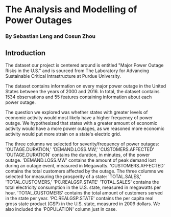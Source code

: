 # The Analysis and Modelling of Power Outages
### By Sebastian Leng and Cosun Zhou

## Introduction
The dataset our project is centered around is entitled "Major Power Outage Risks in the U.S." and is sourced from The Laboratory for Advancing Sustainable
Critical Intrastructure at Purdue University. 

The dataset contains information on every major power outage in the United States between the years of 2000 and 2016. In total, the dataset contains 1534 observations
and 55 features containing information about each power outage.

The question we explored was whether states with greater levels of economic activity would most likely have a higher frequency of power outage.
We hypothesized that states with a greater amount of economic activity would have a more power outages, as we reasoned more economic activity
would put more strain on a state's electric grid.

The three columns we selected for severity/frequency of power outages: 'OUTAGE.DURATION,' 'DEMAND.LOSS.MW,' 'CUSTOMERS.AFFECTED'
'OUTAGE.DURATION' contains the duration, in minutes, of the power outage.
'DEMAND.LOSS.MW' contains the amount of peak demand lost during an outage event, measured in Megawatts.
'CUSTOMERS.AFFECTED' contains the total customers affected by the outage.
The three columns we selected for measuring the prosperity of a state: 'TOTAL.SALES,' 'TOTAL.CUSTOMERS,' 'PC.REALGSP.STATE'
'TOTAL.SALES' contains the total electricity consumption in the U.S. state, measured in megawatts per hour.
'TOTAL.CUSTOMERS' contains the total amount of customers served in the state per year.
'PC.REALGSP.STATE' contains the per capita real gross state product (GSP) in the U.S. state, measured in 2009 dollars.
We also included the 'POPULATION' column just in case.
